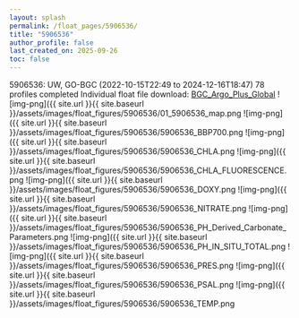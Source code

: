 ```yaml
---
layout: splash
permalink: /float_pages/5906536/
title: "5906536"
author_profile: false
last_created_on: 2025-09-26
toc: false
---
```

 
5906536: UW, GO-BGC (2022-10-15T22:49 to 2024-12-16T18:47)
78 profiles completed
Individual float file download: [BGC_Argo_Plus_Global](https://ftp.soest.hawaii.edu/bgc_argo_plus/Individual_Floats/outliers_removed/5906536_Sprof_processed.nc)
![img-png]({{ site.url }}{{ site.baseurl }}/assets/images/float_figures/5906536/01_5906536_map.png
![img-png]({{ site.url }}{{ site.baseurl }}/assets/images/float_figures/5906536/5906536_BBP700.png
![img-png]({{ site.url }}{{ site.baseurl }}/assets/images/float_figures/5906536/5906536_CHLA.png
![img-png]({{ site.url }}{{ site.baseurl }}/assets/images/float_figures/5906536/5906536_CHLA_FLUORESCENCE.png
![img-png]({{ site.url }}{{ site.baseurl }}/assets/images/float_figures/5906536/5906536_DOXY.png
![img-png]({{ site.url }}{{ site.baseurl }}/assets/images/float_figures/5906536/5906536_NITRATE.png
![img-png]({{ site.url }}{{ site.baseurl }}/assets/images/float_figures/5906536/5906536_PH_Derived_Carbonate_Parameters.png
![img-png]({{ site.url }}{{ site.baseurl }}/assets/images/float_figures/5906536/5906536_PH_IN_SITU_TOTAL.png
![img-png]({{ site.url }}{{ site.baseurl }}/assets/images/float_figures/5906536/5906536_PRES.png
![img-png]({{ site.url }}{{ site.baseurl }}/assets/images/float_figures/5906536/5906536_PSAL.png
![img-png]({{ site.url }}{{ site.baseurl }}/assets/images/float_figures/5906536/5906536_TEMP.png

